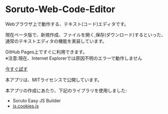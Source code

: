 # Soruto-Web-Code-Editor
Webブラウザ上で動作する、テキスト(コード)エディタです。

現在ベータ版で、新規作成、ファイルを開く,保存(ダウンロード)するといった、  
通常のテキストエディタの機能を実装しています。

GitHub Pages上ですぐに利用できます。  
※注意:現在、Internet Explorerでは原因不明のエラーで動作しません  

[今すぐ試す](https://sorutoproject.github.io/Soruto-Web-Code-Editor/)

本アプリは、MITライセンスで公開しています。

本アプリの作成にあたり、下記のライブラリを使用しました:  
* Soruto Easy JS Builder
* [js.cookies.js](https://github.com/js-cookie/js-cookie)
